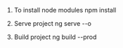 1) To install node modules
   npm install

2) Serve project
   ng serve --o

3) Build project
   ng build --prod